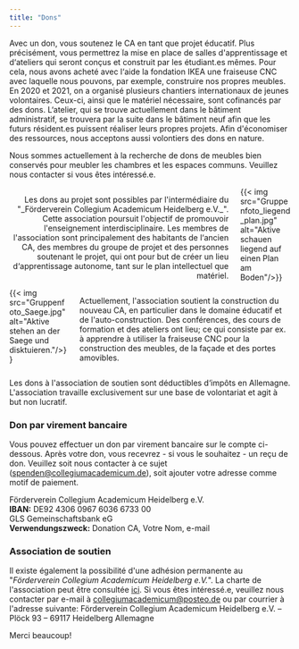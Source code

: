 ```yaml
---
title: "Dons"
---
```


Avec un don, vous soutenez le CA en tant que projet éducatif. Plus précisément, vous permettrez la mise en place de salles d'apprentissage et d‘ateliers qui seront conçus et construit par les étudiant.es mêmes. Pour cela, nous avons acheté avec l‘aide la fondation IKEA une fraiseuse CNC avec laquelle nous pouvons, par exemple, construire nos propres meubles. En 2020 et 2021, on a organisé plusieurs chantiers internationaux de jeunes volontaires. Ceux-ci, ainsi que le matériel nécessaire, sont cofinancés par des dons. L‘atelier, qui se trouve actuellement dans le bâtiment administratif, se trouvera par la suite dans le bâtiment neuf afin que les futurs résident.es puissent réaliser leurs propres projets. Afin d'économiser des ressources, nous acceptons aussi volontiers des dons en nature.

Nous sommes actuellement à la recherche de dons de meubles bien conservés pour meubler les chambres et les espaces communs. Veuillez nous contacter si vous êtes intéressé.e.

<div class="columns">
  <div class="column">
    <p style="text-align:right">
    Les dons au projet sont possibles par l'intermédiaire du "_Förderverein Collegium Academicum Heidelberg e.V._". Cette association poursuit l'objectif de promouvoir l'enseignement interdisciplinaire. Les membres de l'association sont principalement des habitants de l‘ancien CA, des membres du groupe de projet et des personnes soutenant le projet, qui ont pour but de créer un lieu d‘apprentissage autonome, tant sur le plan intellectuel que matériel.
    </p>
  </div>
  <div class="column">
    {{< img src="Gruppenfoto_liegend_plan.jpg" alt="Aktive schauen liegend auf einen Plan am Boden"/>}}
  </div>
</div>

<div class="columns">
  <div class="column">
  {{< img src="Gruppenfoto_Saege.jpg" alt="Aktive stehen an der Saege und disktuieren."/>}}
  </div>

  <div class="column">
    <p style="text-align:left">
    Actuellement, l'association soutient la construction du nouveau CA, en particulier dans le domaine éducatif et de l'auto-construction. Des conférences, des cours de formation et des ateliers ont lieu; ce qui consiste par ex. à apprendre à utiliser la fraiseuse CNC pour la construction des meubles, de la façade et des portes amovibles.
    </p>
  </div>
</div>



Les dons à l'association de soutien sont déductibles d‘impôts en Allemagne. L'association travaille exclusivement sur une base de volontariat et agit à but non lucratif.


### Don par virement bancaire
Vous pouvez effectuer un don par virement bancaire sur le compte ci-dessous. Après votre don, vous recevrez - si vous le souhaitez - un reçu de don. Veuillez soit nous contacter à ce sujet (<a href="mailto:spenden@collegiumacademicum.de">spenden@collegiumacademicum.de</a>),
soit ajouter votre adresse comme motif de paiement.


<div class="notification is-primary">
  Förderverein Collegium Academicum Heidelberg e.V.<br>
  <b>IBAN:</b> DE92 4306 0967 6036 6733 00<br>
  GLS Gemeinschaftsbank eG<br>
  <b>Verwendungszweck:</b> Donation CA, Votre Nom, e-mail
</div>


### Association de soutien
Il existe également la possibilité d'une adhésion permanente au "_Förderverein Collegium Academicum Heidelberg e.V._". La charte de l'association peut être consultée [ici](/docs/satzung_foerderverein.pdf). Si vous êtes intéressé.e, veuillez nous contacter par e-mail à
[collegiumacademicum@posteo.de](mailto:collegiumacademicum@posteo.de) ou par courrier à l'adresse suivante: Förderverein Collegium Academicum Heidelberg e.V. – Plöck 93 –
69117 Heidelberg
Allemagne

Merci beaucoup!

